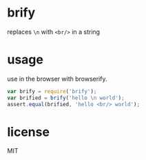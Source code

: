 # brify

replaces `\n` with `<br/>` in a string



# usage
use in the browser with browserify.

```js
var brify = require('brify');
var brified = brify('hello \n world');
assert.equal(brified, 'hello <br/> world');

```

# license
MIT
